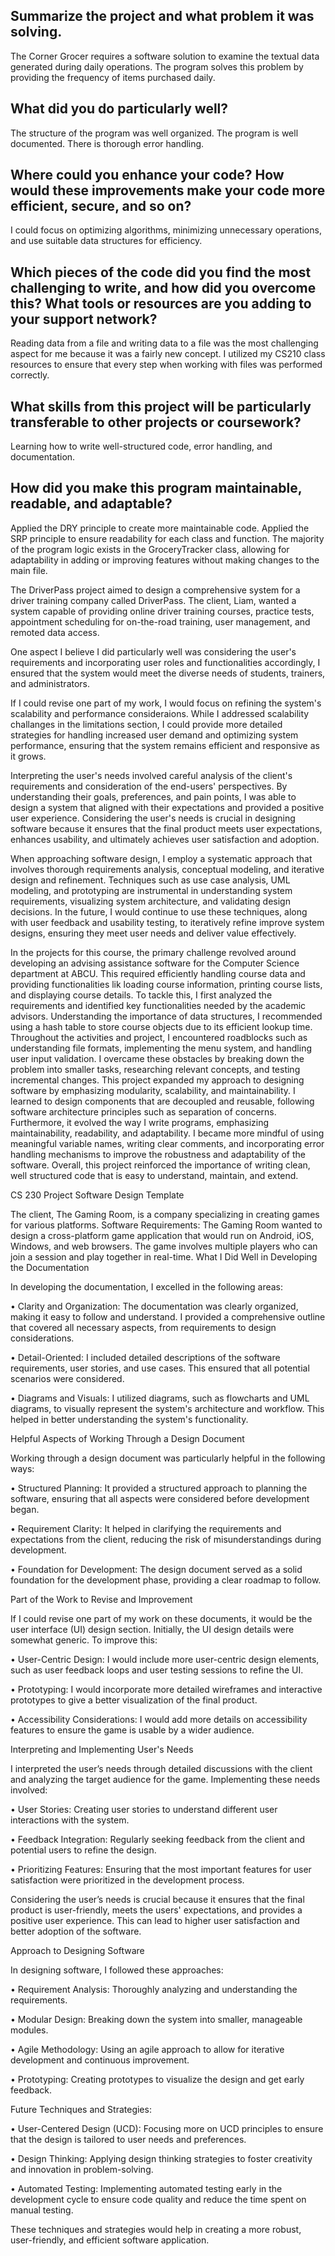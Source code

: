 ## Summarize the project and what problem it was solving.
The Corner Grocer requires a software solution to examine the textual data generated during daily operations. The program solves this problem by providing the frequency of items purchased daily. 

## What did you do particularly well?
The structure of the program was well organized. The program is well documented. There is thorough error handling.

## Where could you enhance your code? How would these improvements make your code more efficient, secure, and so on?
I could focus on optimizing algorithms, minimizing unnecessary operations, and use suitable data structures for efficiency.

## Which pieces of the code did you find the most challenging to write, and how did you overcome this? What tools or resources are you adding to your support network?
Reading data from a file and writing data to a file was the most challenging aspect for me because it was a fairly new concept. I utilized my CS210 class resources to ensure that every step when working with files was performed correctly. 

## What skills from this project will be particularly transferable to other projects or coursework?
Learning how to write well-structured code, error handling, and documentation.

## How did you make this program maintainable, readable, and adaptable?
Applied the DRY principle to create more maintainable code. Applied the SRP principle to ensure readability for each class and function. The majority of the program logic exists in the GroceryTracker class, allowing for adaptability in adding or improving features without making changes to the main file. 




The DriverPass project aimed to design a comprehensive system for a driver training company called DriverPass. The client, Liam, wanted a system capable of providing online driver training courses, practice tests, appointment scheduling for on-the-road training, user management, and remoted data access. 

One aspect I believe I did particularly well was considering the user's requirements and incorporating user roles and functionalities accordingly, I ensured that the system would meet the diverse needs of students, trainers, and administrators.

If I could revise one part of my work, I would focus on refining the system's scalability and performance consideraions. While I addressed scalability challanges in the limitations section, I could provide more detailed strategies for handling increased user demand and optimizing system performance, ensuring that the system remains efficient and responsive as it grows. 

Interpreting the user's needs involved careful analysis of the client's requirements and consideration of the end-users' perspectives. By understanding their goals, preferences, and pain points, I was able to design a system that aligned with their expectations and provided a positive user experience. Considering the user's needs is crucial in designing software because it ensures that the final product meets user expectations, enhances usability, and ultimately achieves user satisfaction and adoption. 

When approaching software design, I employ a systematic approach that involves thorough requirements analysis, conceptual modeling, and iterative design and refinement. Techniques such as use case analysis, UML modeling, and prototyping are instrumental in understanding system requirements, visualizing system architecture, and validating design decisions. In the future, I would continue to use these techniques, along with user feedback and usability testing, to iteratively refine improve system designs, ensuring they meet user needs and deliver value effectively.




In the projects for this course, the primary challenge revolved around developing an advising assistance software for the Computer Science department at ABCU. This required efficiently handling course data and providing functionalities lik loading course information, printing course lists, and displaying course details. To tackle this, I first analyzed the requirements and identified key functionalities needed by the academic advisors. Understanding the importance of data structures, I recommended using a hash table to store course objects due to its efficient lookup time. Throughout the activities and project, I encountered roadblocks such as understanding file formats, implementing the menu system, and handling user input validation. I overcame these obstacles by breaking down the problem into smaller tasks, researching relevant concepts, and testing incremental changes. This project expanded my approach to designing software by emphasizing modularity, scalability, and maintainability. I learned to design components that are decoupled and reusable, following software architecture principles such as separation of concerns. Furthermore, it evolved the way I write programs, emphasizing maintainability, readability, and adaptability. I became more mindful of using meaningful variable names, writing clear comments, and incorporating error handling mechanisms to improve the robustness and adaptability of the software. Overall, this project reinforced the importance of writing clean, well structured code that is easy to understand, maintain, and extend. 


CS 230 Project Software Design Template

The client, The Gaming Room, is a company specializing in creating games for various platforms.
Software Requirements: The Gaming Room wanted to design a cross-platform game application that would run on Android, iOS, Windows, and web browsers. The game involves multiple players who can join a session and play together in real-time.
What I Did Well in Developing the Documentation

In developing the documentation, I excelled in the following areas:

•	Clarity and Organization: The documentation was clearly organized, making it easy to follow and understand. I provided a comprehensive outline that covered all necessary aspects, from requirements to design considerations.

•	Detail-Oriented: I included detailed descriptions of the software requirements, user stories, and use cases. This ensured that all potential scenarios were considered.

•	Diagrams and Visuals: I utilized diagrams, such as flowcharts and UML diagrams, to visually represent the system's architecture and workflow. This helped in better understanding the system's functionality.

Helpful Aspects of Working Through a Design Document

Working through a design document was particularly helpful in the following ways:

•	Structured Planning: It provided a structured approach to planning the software, ensuring that all aspects were considered before development began.

•	Requirement Clarity: It helped in clarifying the requirements and expectations from the client, reducing the risk of misunderstandings during development.

•	Foundation for Development: The design document served as a solid foundation for the development phase, providing a clear roadmap to follow.

Part of the Work to Revise and Improvement

If I could revise one part of my work on these documents, it would be the user interface (UI) design section. Initially, the UI design details were somewhat generic. To improve this:

•	User-Centric Design: I would include more user-centric design elements, such as user feedback loops and user testing sessions to refine the UI.

•	Prototyping: I would incorporate more detailed wireframes and interactive prototypes to give a better visualization of the final product.

•	Accessibility Considerations: I would add more details on accessibility features to ensure the game is usable by a wider audience.

Interpreting and Implementing User's Needs

I interpreted the user’s needs through detailed discussions with the client and analyzing the target audience for the game. Implementing these needs involved:

•	User Stories: Creating user stories to understand different user interactions with the system.

•	Feedback Integration: Regularly seeking feedback from the client and potential users to refine the design.

•	Prioritizing Features: Ensuring that the most important features for user satisfaction were prioritized in the development process.

Considering the user’s needs is crucial because it ensures that the final product is user-friendly, meets the users' expectations, and provides a positive user experience. This can lead to higher user satisfaction and better adoption of the software.

Approach to Designing Software

In designing software, I followed these approaches:

•	Requirement Analysis: Thoroughly analyzing and understanding the requirements.

•	Modular Design: Breaking down the system into smaller, manageable modules.

•	Agile Methodology: Using an agile approach to allow for iterative development and continuous improvement.

•	Prototyping: Creating prototypes to visualize the design and get early feedback.

Future Techniques and Strategies:

•	User-Centered Design (UCD): Focusing more on UCD principles to ensure that the design is tailored to user needs and preferences.

•	Design Thinking: Applying design thinking strategies to foster creativity and innovation in problem-solving.

•	Automated Testing: Implementing automated testing early in the development cycle to ensure code quality and reduce the time spent on manual testing.

These techniques and strategies would help in creating a more robust, user-friendly, and efficient software application.

